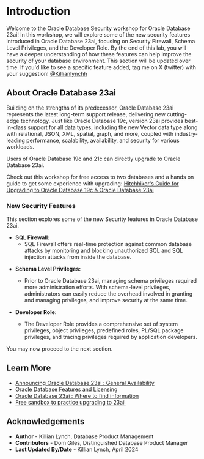 # Introduction

Welcome to the Oracle Database Security workshop for Oracle Database 23ai! In this workshop, we will explore some of the new security features introduced in Oracle Database 23ai, focusing on Security Firewall, Schema Level Privileges, and the Developer Role. By the end of this lab, you will have a deeper understanding of how these features can help improve the security of your database environment. This section will be updated over time. If you'd like to see a specific feature added, tag me on X (twitter) with your suggestion! [@Killianlynchh](https://twitter.com/Killianlynchh)

## About Oracle Database 23ai

Building on the strengths of its predecessor, Oracle Database 23ai represents the latest long-term support release, delivering new cutting-edge technology. Just like Oracle Database 19c, version 23ai provides best-in-class support for all data types, including the new Vector data type along with relational, JSON, XML, spatial, graph, and more, coupled with industry-leading performance, scalability, availability, and security for various workloads.

Users of Oracle Database 19c and 21c can directly upgrade to Oracle Database 23ai.

Check out this workshop for free access to two databases and a hands on guide to get some experience with upgrading:
[Hitchhiker's Guide for Upgrading to Oracle Database 19c & Oracle Database 23ai](https://livelabs.oracle.com/pls/apex/dbpm/r/livelabs/view-workshop?wid=3943)

### **New Security Features**

This section explores some of the new Security features in Oracle Database 23ai.
* **SQL Firewall:** 
    - SQL Firewall offers real-time protection against common database attacks by monitoring and blocking unauthorized SQL and SQL injection attacks from inside the database. 

- **Schema Level Privileges:**
    - Prior to Oracle Database 23ai, managing schema privileges required more administration efforts. With schema-level privileges, administrators can easily reduce the overhead involved in granting and managing privileges, and improve security at the same time.

- **Developer Role:**
    - The Developer Role provides a comprehensive set of system privileges, object privileges, predefined roles, PL/SQL package privileges, and tracing privileges required by application developers.

    
You may now proceed to the next section.

## Learn More

* [Announcing Oracle Database 23ai : General Availability](https://blogs.oracle.com/database/post/oracle-23ai-now-generally-available) 
* [Oracle Database Features and Licensing](https://apex.oracle.com/database-features/)
* [Oracle Database 23ai : Where to find information](https://blogs.oracle.com/database/post/oracle-database-23ai-where-to-find-more-information)
* [Free sandbox to practice upgrading to 23ai!](https://livelabs.oracle.com/pls/apex/dbpm/r/livelabs/view-workshop?wid=3943)


## Acknowledgements
* **Author** - Killian Lynch, Database Product Management
* **Contributors** - Dom Giles, Distinguished Database Product Manager
* **Last Updated By/Date** - Killian Lynch, April 2024

